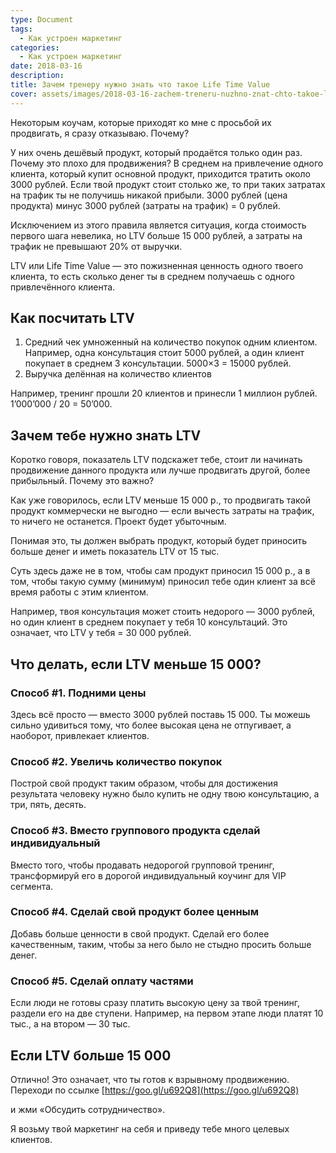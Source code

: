 ```yaml
---
type: Document
tags:
  - Как устроен маркетинг
categories:
  - Как устроен маркетинг
date: 2018-03-16
description: 
title: Зачем тренеру нужно знать что такое Life Time Value
cover: assets/images/2018-03-16-zachem-treneru-nuzhno-znat-chto-takoe-ltv.jpg
---
```

Некоторым коучам, которые приходят ко мне с просьбой их продвигать, я сразу отказываю. Почему?

У них очень дешёвый продукт, который продаётся только один раз. Почему это плохо для продвижения? В среднем на привлечение одного клиента, который купит основной продукт, приходится тратить около 3000 рублей. Если твой продукт стоит столько же, то при таких затратах на трафик ты не получишь никакой прибыли. 3000 рублей (цена продукта) минус 3000 рублей (затраты на трафик) = 0 рублей.

Исключением из этого правила является ситуация, когда стоимость первого шага невелика, но LTV больше 15 000 рублей, а затраты на трафик не превышают 20% от выручки.

LTV или Life Time Value — это пожизненная ценность одного твоего клиента, то есть сколько денег ты в среднем получаешь с одного привлечённого клиента.

## Как посчитать LTV

1. Средний чек умноженный на количество покупок одним клиентом.
Например, одна консультация стоит 5000 рублей, а один клиент покупает в среднем 3 консультации. 5000×3 = 15000 рублей.
2. Выручка делённая на количество клиентов

Например, тренинг прошли 20 клиентов и принесли 1 миллион рублей. 1’000’000 / 20 = 50’000.

## Зачем тебе нужно знать LTV

Коротко говоря, показатель LTV подскажет тебе, стоит ли начинать продвижение данного продукта или лучше продвигать другой, более прибыльный. Почему это важно?

Как уже говорилось, если LTV меньше 15 000 р., то продвигать такой продукт коммерчески не выгодно — если вычесть затраты на трафик, то ничего не останется. Проект будет убыточным.

Понимая это, ты должен выбрать продукт, который будет приносить больше денег и иметь показатель LTV от 15 тыс.

Суть здесь даже не в том, чтобы сам продукт приносил 15 000 р., а в том, чтобы такую сумму (минимум) приносил тебе один клиент за всё время работы с этим клиентом.

Например, твоя консультация может стоить недорого — 3000 рублей, но один клиент в среднем покупает у тебя 10 консультаций. Это означает, что LTV у тебя = 30 000 рублей.

## Что делать, если LTV меньше 15 000?

### Способ #1. Подними цены

Здесь всё просто — вместо 3000 рублей поставь 15 000. Ты можешь сильно удивиться тому, что более высокая цена не отпугивает, а наоборот, привлекает клиентов.

### Способ #2. Увеличь количество покупок

Построй свой продукт таким образом, чтобы для достижения результата человеку нужно было купить не одну твою консультацию, а три, пять, десять.

### Способ #3. Вместо группового продукта сделай индивидуальный

Вместо того, чтобы продавать недорогой групповой тренинг, трансформируй его в дорогой индивидуальный коучинг для VIP сегмента.

### Способ #4. Сделай свой продукт более ценным

Добавь больше ценности в свой продукт. Сделай его более качественным, таким, чтобы за него было не стыдно просить больше денег.

### Способ #5. Сделай оплату частями

Если люди не готовы сразу платить высокую цену за твой тренинг, раздели его на две ступени. Например, на первом этапе люди платят 10 тыс., а на втором — 30 тыс.

## Если LTV больше 15 000

Отлично! Это означает, что ты готов к взрывному продвижению. Переходи по ссылке [https://goo.gl/u692Q8](https://goo.gl/u692Q8) 

и жми «Обсудить сотрудничество».

Я возьму твой маркетинг на себя и приведу тебе много целевых клиентов.
